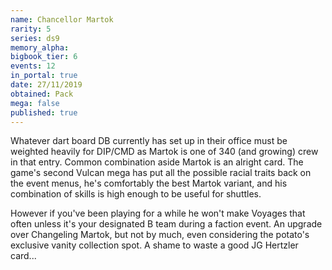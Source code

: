 ```yaml
---
name: Chancellor Martok
rarity: 5
series: ds9
memory_alpha:
bigbook_tier: 6
events: 12
in_portal: true
date: 27/11/2019
obtained: Pack
mega: false
published: true
---
```


Whatever dart board DB currently has set up in their office must be weighted heavily for DIP/CMD as Martok is one of 340 (and growing) crew in that entry. Common combination aside Martok is an alright card. The game's second Vulcan mega has put all the possible racial traits back on the event menus, he's comfortably the best Martok variant, and his combination of skills is high enough to be useful for shuttles.

However if you've been playing for a while he won't make Voyages that often unless it's your designated B team during a faction event. An upgrade over Changeling Martok, but not by much, even considering the potato's exclusive vanity collection spot. A shame to waste a good JG Hertzler card...

